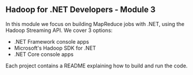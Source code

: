 ## Hadoop for .NET Developers - Module 3

In this module we focus on building MapReduce jobs with .NET, using the Hadoop Streaming API. We cover 3 options:

* .NET Framework console apps
* Microsoft's Hadoop SDK for .NET
* .NET Core console apps

Each project contains a README explaining how to build and run the code.
